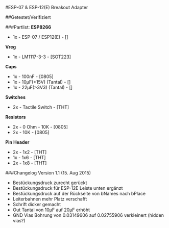 #ESP-07 &amp; ESP-12(E) Breakout Adapter

##Getestet/Verifiziert


###Partlist:
**ESP8266**
* 1x - ESP-07 / ESP12(E) - []

**Vreg**
* 1x - LM1117-3-3 - [SOT223]

**Caps**
* 1x - 100nF - [0805]
* 1x - 10µF(>15V) (Tantal) - []
* 1x - 22µF(>3V3) (Tantal) - []

**Switches**
* 2x - Tactile Switch - [THT]

**Resistors**
* 2x - 0 Ohm - 10K - [0805]
* 2x - 10K - [0805]

**Pin Header**
* 2x - 1x2 - [THT]
* 1x - 1x6 - [THT]
* 2x - 1x8 - [THT]


###Changelog
Version 1.1 (15. Aug 2015)
* Bestückungsdruck zurecht gerückt
* Bestückungsdruck für ESP-12E Leiste unten ergänzt
* Bestückungsdruck auf der Rückseite von bNames nach bPlace
* Leiterbahnen mehr Platz verschafft
* Schrift dicker gemacht
* Out Tantal von 10µF auf 20µF erhöht
* GND Vias Bohrung von 0.03149606 auf 0.02755906 verkleinert (hidden vias?)
